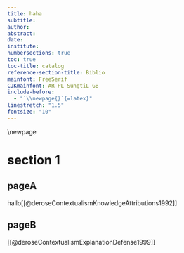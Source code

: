 ```yaml
---
title: haha
subtitle: 
author: 
abstract: 
date: 
institute: 
numbersections: true
toc: true
toc-title: catalog
reference-section-title: Biblio
mainfont: FreeSerif
CJKmainfont: AR PL SungtiL GB
include-before:
  - "`\\newpage{}`{=latex}"
linestretch: "1.5"
fontsize: "10"
---
```

\newpage

# section 1
## pageA
hallo[[@deroseContextualismKnowledgeAttributions1992]]
## pageB
[[@deroseContextualismExplanationDefense1999]]